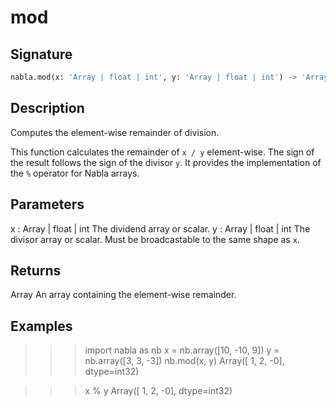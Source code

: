 # mod

## Signature

```python
nabla.mod(x: 'Array | float | int', y: 'Array | float | int') -> 'Array'
```

## Description

Computes the element-wise remainder of division.

This function calculates the remainder of `x / y` element-wise. The
sign of the result follows the sign of the divisor `y`. It provides the
implementation of the `%` operator for Nabla arrays.

Parameters
----------
x : Array | float | int
The dividend array or scalar.
y : Array | float | int
The divisor array or scalar. Must be broadcastable to the same shape
as `x`.

Returns
-------
Array
An array containing the element-wise remainder.

Examples
--------
>>> import nabla as nb
>>> x = nb.array([10, -10, 9])
>>> y = nb.array([3, 3, -3])
>>> nb.mod(x, y)
Array([ 1,  2, -0], dtype=int32)

>>> x % y
Array([ 1,  2, -0], dtype=int32)

